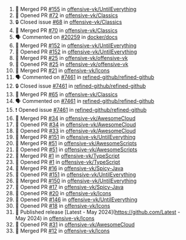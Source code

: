 <!--START_SECTION:activity-->
1. 🎉 Merged PR [#155](https://github.com/offensive-vk/UntilEverything/pull/155) in [offensive-vk/UntilEverything](https://github.com/offensive-vk/UntilEverything)
2. 💪 Opened PR [#72](https://github.com/offensive-vk/Classics/pull/72) in [offensive-vk/Classics](https://github.com/offensive-vk/Classics)
3. 🔒 Closed issue [#68](https://github.com/offensive-vk/Classics/issues/68) in [offensive-vk/Classics](https://github.com/offensive-vk/Classics)
4. 🎉 Merged PR [#70](https://github.com/offensive-vk/Classics/pull/70) in [offensive-vk/Classics](https://github.com/offensive-vk/Classics)
5. 🗣 Commented on [#20259](https://github.com/docker/docs/issues/20259) in [docker/docs](https://github.com/docker/docs)
6. 🎉 Merged PR [#152](https://github.com/offensive-vk/UntilEverything/pull/152) in [offensive-vk/UntilEverything](https://github.com/offensive-vk/UntilEverything)
7. 💪 Opened PR [#152](https://github.com/offensive-vk/UntilEverything/pull/152) in [offensive-vk/UntilEverything](https://github.com/offensive-vk/UntilEverything)
8. 🎉 Merged PR [#25](https://github.com/offensive-vk/offensive-vk/pull/25) in [offensive-vk/offensive-vk](https://github.com/offensive-vk/offensive-vk)
9. 💪 Opened PR [#25](https://github.com/offensive-vk/offensive-vk/pull/25) in [offensive-vk/offensive-vk](https://github.com/offensive-vk/offensive-vk)
10. 🎉 Merged PR [#21](https://github.com/offensive-vk/Icons/pull/21) in [offensive-vk/Icons](https://github.com/offensive-vk/Icons)
11. 🗣 Commented on [#7461](https://github.com/refined-github/refined-github/issues/7461) in [refined-github/refined-github](https://github.com/refined-github/refined-github)
12. 🔒 Closed issue [#7461](https://github.com/refined-github/refined-github/issues/7461) in [refined-github/refined-github](https://github.com/refined-github/refined-github)
13. 🎉 Merged PR [#65](https://github.com/offensive-vk/Classics/pull/65) in [offensive-vk/Classics](https://github.com/offensive-vk/Classics)
14. 🗣 Commented on [#7461](https://github.com/refined-github/refined-github/issues/7461) in [refined-github/refined-github](https://github.com/refined-github/refined-github)
15. ❗ Opened issue [#7461](https://github.com/refined-github/refined-github/issues/7461) in [refined-github/refined-github](https://github.com/refined-github/refined-github)
16. 🎉 Merged PR [#34](https://github.com/offensive-vk/AwesomeCloud/pull/34) in [offensive-vk/AwesomeCloud](https://github.com/offensive-vk/AwesomeCloud)
17. 💪 Opened PR [#34](https://github.com/offensive-vk/AwesomeCloud/pull/34) in [offensive-vk/AwesomeCloud](https://github.com/offensive-vk/AwesomeCloud)
18. 💪 Opened PR [#33](https://github.com/offensive-vk/AwesomeCloud/pull/33) in [offensive-vk/AwesomeCloud](https://github.com/offensive-vk/AwesomeCloud)
19. 🎉 Merged PR [#151](https://github.com/offensive-vk/UntilEverything/pull/151) in [offensive-vk/UntilEverything](https://github.com/offensive-vk/UntilEverything)
20. 🎉 Merged PR [#51](https://github.com/offensive-vk/AwesomeScripts/pull/51) in [offensive-vk/AwesomeScripts](https://github.com/offensive-vk/AwesomeScripts)
21. 💪 Opened PR [#51](https://github.com/offensive-vk/AwesomeScripts/pull/51) in [offensive-vk/AwesomeScripts](https://github.com/offensive-vk/AwesomeScripts)
22. 🎉 Merged PR [#1](https://github.com/offensive-vk/TypeScript/pull/1) in [offensive-vk/TypeScript](https://github.com/offensive-vk/TypeScript)
23. 💪 Opened PR [#1](https://github.com/offensive-vk/TypeScript/pull/1) in [offensive-vk/TypeScript](https://github.com/offensive-vk/TypeScript)
24. 🎉 Merged PR [#16](https://github.com/offensive-vk/Spicy-Java/pull/16) in [offensive-vk/Spicy-Java](https://github.com/offensive-vk/Spicy-Java)
25. 💪 Opened PR [#151](https://github.com/offensive-vk/UntilEverything/pull/151) in [offensive-vk/UntilEverything](https://github.com/offensive-vk/UntilEverything)
26. 🎉 Merged PR [#150](https://github.com/offensive-vk/UntilEverything/pull/150) in [offensive-vk/UntilEverything](https://github.com/offensive-vk/UntilEverything)
27. 💪 Opened PR [#17](https://github.com/offensive-vk/Spicy-Java/pull/17) in [offensive-vk/Spicy-Java](https://github.com/offensive-vk/Spicy-Java)
28. 💪 Opened PR [#20](https://github.com/offensive-vk/Icons/pull/20) in [offensive-vk/Icons](https://github.com/offensive-vk/Icons)
29. 💪 Opened PR [#146](https://github.com/offensive-vk/UntilEverything/pull/146) in [offensive-vk/UntilEverything](https://github.com/offensive-vk/UntilEverything)
30. 💪 Opened PR [#18](https://github.com/offensive-vk/Icons/pull/18) in [offensive-vk/Icons](https://github.com/offensive-vk/Icons)
31. 🚀 Published release [Latest - May 2024](https://github.com/Latest - May 2024) in [offensive-vk/Icons](https://github.com/offensive-vk/Icons)
32. 💪 Opened PR [#31](https://github.com/offensive-vk/AwesomeCloud/pull/31) in [offensive-vk/AwesomeCloud](https://github.com/offensive-vk/AwesomeCloud)
33. 🎉 Merged PR [#12](https://github.com/offensive-vk/Icons/pull/12) in [offensive-vk/Icons](https://github.com/offensive-vk/Icons)
<!--END_SECTION:activity-->
